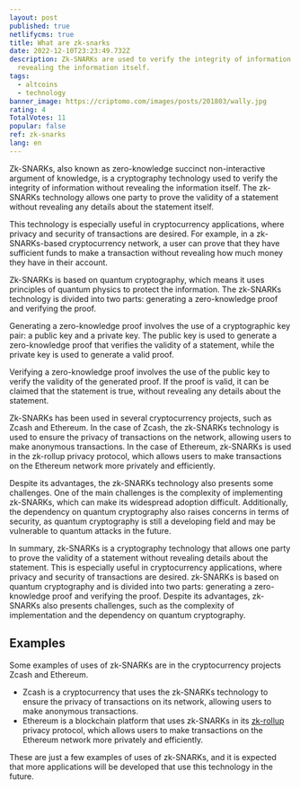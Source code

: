 ```yaml
---
layout: post
published: true
netlifycms: true
title: What are zk-snarks
date: 2022-12-10T23:23:49.732Z
description: Zk-SNARKs are used to verify the integrity of information without
  revealing the information itself.
tags:
  - altcoins
  - technology
banner_image: https://criptomo.com/images/posts/201803/wally.jpg
rating: 4
TotalVotes: 11
popular: false
ref: zk-snarks
lang: en
---
```

Zk-SNARKs, also known as zero-knowledge succinct non-interactive argument of knowledge, is a cryptography technology used to verify the integrity of information without revealing the information itself. The zk-SNARKs technology allows one party to prove the validity of a statement without revealing any details about the statement itself.

This technology is especially useful in cryptocurrency applications, where privacy and security of transactions are desired. For example, in a zk-SNARKs-based cryptocurrency network, a user can prove that they have sufficient funds to make a transaction without revealing how much money they have in their account.

Zk-SNARKs is based on quantum cryptography, which means it uses principles of quantum physics to protect the information. The zk-SNARKs technology is divided into two parts: generating a zero-knowledge proof and verifying the proof.

Generating a zero-knowledge proof involves the use of a cryptographic key pair: a public key and a private key. The public key is used to generate a zero-knowledge proof that verifies the validity of a statement, while the private key is used to generate a valid proof.

Verifying a zero-knowledge proof involves the use of the public key to verify the validity of the generated proof. If the proof is valid, it can be claimed that the statement is true, without revealing any details about the statement.

Zk-SNARKs has been used in several cryptocurrency projects, such as Zcash and Ethereum. In the case of Zcash, the zk-SNARKs technology is used to ensure the privacy of transactions on the network, allowing users to make anonymous transactions. In the case of Ethereum, zk-SNARKs is used in the zk-rollup privacy protocol, which allows users to make transactions on the Ethereum network more privately and efficiently.

Despite its advantages, the zk-SNARKs technology also presents some challenges. One of the main challenges is the complexity of implementing zk-SNARKs, which can make its widespread adoption difficult. Additionally, the dependency on quantum cryptography also raises concerns in terms of security, as quantum cryptography is still a developing field and may be vulnerable to quantum attacks in the future.

In summary, zk-SNARKs is a cryptography technology that allows one party to prove the validity of a statement without revealing details about the statement. This is especially useful in cryptocurrency applications, where privacy and security of transactions are desired. zk-SNARKs is based on quantum cryptography and is divided into two parts: generating a zero-knowledge proof and verifying the proof. Despite its advantages, zk-SNARKs also presents challenges, such as the complexity of implementation and the dependency on quantum cryptography.

## E﻿xamples

Some examples of uses of zk-SNARKs are in the cryptocurrency projects Zcash and Ethereum.

* Zcash is a cryptocurrency that uses the zk-SNARKs technology to ensure the privacy of transactions on its network, allowing users to make anonymous transactions.
* Ethereum is a blockchain platform that uses zk-SNARKs in its [zk-rollup](https://criptomo.com/what-are-rollups/) privacy protocol, which allows users to make transactions on the Ethereum network more privately and efficiently.

These are just a few examples of uses of zk-SNARKs, and it is expected that more applications will be developed that use this technology in the future.
